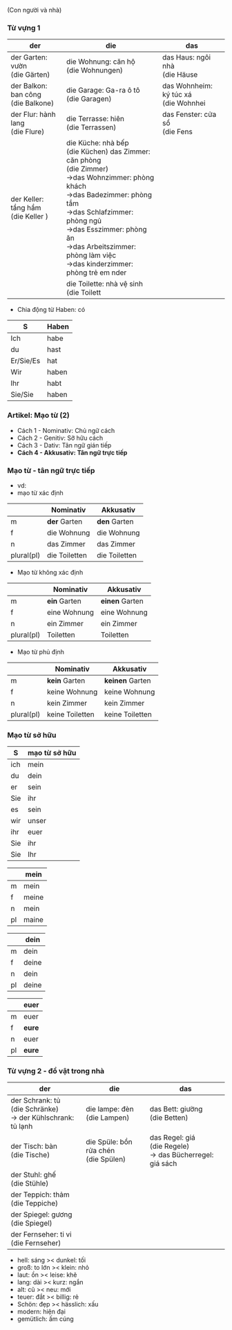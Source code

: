 (Con người và nhà)

### Từ vựng 1

| der                                    | die                                                                                                                                                                                                                                                                                                   | das                                     |
| -------------------------------------- | ----------------------------------------------------------------------------------------------------------------------------------------------------------------------------------------------------------------------------------------------------------------------------------------------------- | --------------------------------------- |
| der Garten: vườn <br>(die Gärten)      | die Wohnung: căn hộ<br>(die Wohnungen)                                                                                                                                                                                                                                                                | das Haus: ngôi nhà <br>(die Häuse       |
| der Balkon: ban công <br>(die Balkone) | die Garage: Ga-ra ô tô <br>(die Garagen)                                                                                                                                                                                                                                                              | das Wohnheim: ký túc xá<br>(die Wohnhei |
| der Flur: hành lang <br>(die Flure)    | die Terrasse: hiên <br>(die Terrassen)                                                                                                                                                                                                                                                                | das Fenster: cửa sổ<br>(die Fens        |
| der Keller: tầng hầm <br>(die Keller ) | die Küche: nhà bếp <br>(die Küchen)        das Zimmer: căn phòng <br>(die Zimmer)<br>->das Wohnzimmer: phòng khách<br>->das Badezimmer: phòng tắm <br>->das Schlafzimmer: phòng ngủ <br>->das Esszimmer: phòng ăn  <br>->das Arbeitszimmer: phòng làm việc <br>->das kinderzimmer: phòng trẻ em  nder |                                         |
|                                        | die Toilette: nhà vệ sinh <br>(die Toilett                                                                                                                                                                                                                                                            |                                         |


- Chia động từ Haben: có 

| S         | Haben |
| --------- | ----- |
| Ich       | habe  |
| du        | hast  |
| Er/Sie/Es | hat   |
| Wir       | haben |
| Ihr       | habt  |
| Sie/Sie   | haben |

### Artikel: Mạo từ (2)
- Cách 1 - Nominativ: Chủ ngữ cách
- Cách 2 - Genitiv: Sỡ hữu cách 
- Cách 3 - Dativ: Tân ngữ gián tiếp 
- **Cách 4 - Akkusativ: Tân ngữ trực tiếp** 

### Mạo từ - tân ngữ trực tiếp 

- vd:
- mạo từ xác định

|            | Nominativ      | Akkusativ      |
| ---------- | -------------- | -------------- |
| m          | **der** Garten | **den** Garten |
| f          | die Wohnung    | die Wohnung    |
| n          | das Zimmer     | das Zimmer     |
| plural(pl) | die Toiletten  | die Toiletten  |
- Mạo từ không xác định 

|            | Nominativ      | Akkusativ        |
| ---------- | -------------- | ---------------- |
| m          | **ein** Garten | **einen** Garten |
| f          | eine Wohnung   | eine Wohnung     |
| n          | ein Zimmer     | ein Zimmer       |
| plural(pl) | Toiletten      | Toiletten        |
- Mạo từ phủ định 

|            | Nominativ       | Akkusativ         |
| ---------- | --------------- | ----------------- |
| m          | **kein** Garten | **keinen** Garten |
| f          | keine Wohnung   | keine Wohnung     |
| n          | kein Zimmer     | kein Zimmer       |
| plural(pl) | keine Toiletten | keine Toiletten   |


### Mạo từ sở hữu 

| S   | mạo từ sở hữu |
| --- | ------------- |
| ich | mein          |
| du  | dein          |
| er  | sein          |
| Sie | ihr           |
| es  | sein          |
| wir | unser         |
| ihr | euer          |
| Sie | ihr           |
| Sie | Ihr           |

|     | mein  |
| --- | ----- |
| m   | mein  |
| f   | meine |
| n   | mein  |
| pl  | maine |

|     | dein  |
| --- | ----- |
| m   | dein  |
| f   | deine |
| n   | dein  |
| pl  | deine |

|     | euer     |
| --- | -------- |
| m   | euer     |
| f   | **eure** |
| n   | euer     |
| pl  | **eure** |

### Từ vựng 2 - đồ vật trong nhà
| der                                                               | die                                     | das                                                             |
| ----------------------------------------------------------------- | --------------------------------------- | --------------------------------------------------------------- |
| der Schrank: tủ <br>(die Schränke)<br>-> der Kühlschrank: tủ lạnh | die lampe: đèn<br>(die Lampen)          | das Bett: giường <br>(die Betten)                               |
| der Tisch: bàn <br>(die Tische)                                   | die Spüle: bồn rửa chén<br>(die Spülen) | das Regel: giá<br>(die Regele)<br>-> das Bücherregel: giá sách  |
| der Stuhl: ghế<br>(die Stühle)                                    |                                         |                                                                 |
| der Teppich: thảm <br>(die Teppiche)                              |                                         |                                                                 |
| der Spiegel: gương <br>(die Spiegel)                              |                                         |                                                                 |
| der Fernseher: ti vi <br>(die Fernseher)                          |                                         |                                                                 |

- hell: sáng >< dunkel: tối 
- groß: to lớn  >< klein: nhỏ
- laut: ồn >< leise: khẽ 
- lang: dài >< kurz: ngắn 
- alt: cũ >< neu: mới
- teuer: đắt >< billig: rẻ 
- Schön: đẹp >< hässlich: xấu 
- modern: hiện đại 
- gemütlich: ấm cúng